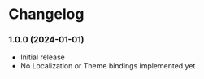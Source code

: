 Changelog
=========
### 1.0.0 (2024-01-01)
* Initial release
* No Localization or Theme bindings implemented yet
